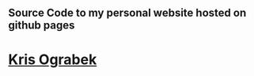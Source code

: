 ## Source Code to my personal website hosted on github pages

# [Kris Ograbek](https://krisograbek.github.io/)
